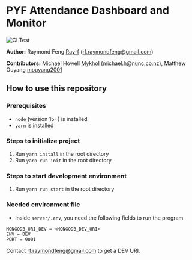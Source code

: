 # PYF Attendance Dashboard and Monitor
![CI Test](https://github.com/Ray-F/pyf-attendance/workflows/CI%20Test/badge.svg?branch=master&event=push)

**Author:** Raymond Feng [Ray-f](https://github.com/ray-f) (<rf.raymondfeng@gmail.com>)

**Contributors:** Michael Howell [Mykhol](https://github.com/mykhol) (<michael.h@nunc.co.nz>), Matthew Ouyang [mouyang2001](https://github.com/mouyang2001)


## How to use this repository

### Prerequisites
- `node` (version 15+) is installed
- `yarn` is installed

### Steps to initialize project
1) Run `yarn install` in the root directory
2) Run `yarn run init` in the root directory

### Steps to start development environment
1) Run `yarn run start` in the root directory


### Needed environment file
- Inside `server/.env`, you need the following fields to run the program

```
MONGODB_URI_DEV = <MONGODB_DEV_URI>
ENV = DEV
PORT = 9001
```

Contact <rf.raymondfeng@gmail.com> to get a DEV URI.
